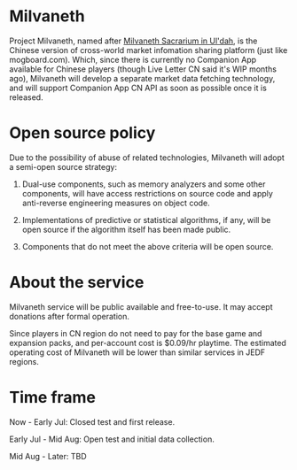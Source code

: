 # Milvaneth

Project Milvaneth, named after [Milvaneth Sacrarium in Ul'dah](https://ffxiv.gamerescape.com/wiki/Milvaneth_Sacrarium), is the Chinese version of cross-world market infomation sharing platform (just like mogboard.com). Which, since there is currently no Companion App available for Chinese players (though Live Letter CN said it's WIP months ago), Milvaneth will develop a separate market data fetching technology, and will support Companion App CN API as soon as possible once it is released.

# Open source policy

Due to the possibility of abuse of related technologies, Milvaneth will adopt a semi-open source strategy:

1. Dual-use components, such as memory analyzers and some other components, will have access restrictions on source code and apply anti-reverse engineering measures on object code.

2. Implementations of predictive or statistical algorithms, if any, will be open source if the algorithm itself has been made public.

3. Components that do not meet the above criteria will be open source.

# About the service

Milvaneth service will be public available and free-to-use. It may accept donations after formal operation.

Since players in CN region do not need to pay for the base game and expansion packs, and per-account cost is $0.09/hr playtime. The estimated operating cost of Milvaneth will be lower than similar services in JEDF regions.

# Time frame

Now - Early Jul: Closed test and first release.

Early Jul - Mid Aug: Open test and initial data collection.

Mid Aug - Later: TBD
